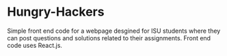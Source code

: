 # Hungry-Hackers
Simple front end code for a webpage desgined for ISU students where they can post questions and solutions related to their assignments. Front end code uses React.js.